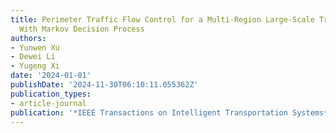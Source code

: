 ```yaml
---
title: Perimeter Traffic Flow Control for a Multi-Region Large-Scale Traffic Network
  With Markov Decision Process
authors:
- Yunwen Xu
- Dewei Li
- Yugeng Xi
date: '2024-01-01'
publishDate: '2024-11-30T06:10:11.055362Z'
publication_types:
- article-journal
publication: '*IEEE Transactions on Intelligent Transportation Systems*'
---
```

